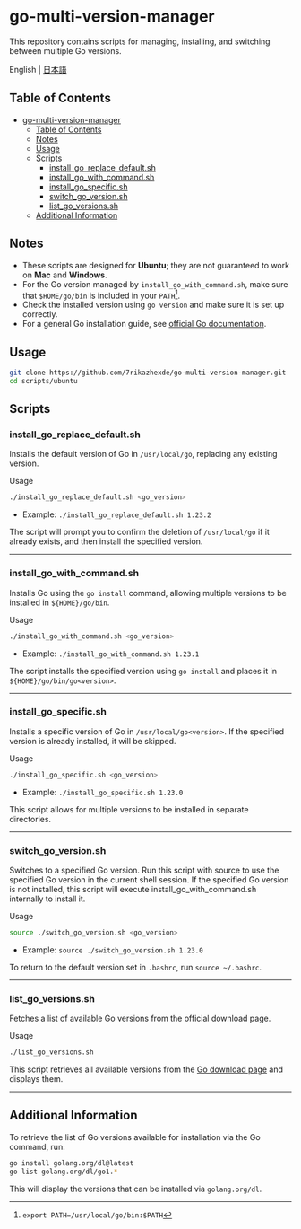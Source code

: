 # go-multi-version-manager

This repository contains scripts for managing, installing, and switching between multiple Go versions.

English | [日本語](README_ja.md)

## Table of Contents

- [go-multi-version-manager](#go-multi-version-manager)
  - [Table of Contents](#table-of-contents)
  - [Notes](#notes)
  - [Usage](#usage)
  - [Scripts](#scripts)
    - [install\_go\_replace\_default.sh](#install_go_replace_defaultsh)
    - [install\_go\_with\_command.sh](#install_go_with_commandsh)
    - [install\_go\_specific.sh](#install_go_specificsh)
    - [switch\_go\_version.sh](#switch_go_versionsh)
    - [list\_go\_versions.sh](#list_go_versionssh)
  - [Additional Information](#additional-information)

## Notes

- These scripts are designed for **Ubuntu**; they are not guaranteed to work on **Mac** and **Windows**.
- For the Go version managed by `install_go_with_command.sh`, make sure that `$HOME/go/bin` is included in your `PATH`[^1].
- Check the installed version using `go version` and make sure it is set up correctly.
- For a general Go installation guide, see [official Go documentation](https://go.dev/doc/install).

[^1]: `export PATH=/usr/local/go/bin:$PATH`

## Usage

```bash
git clone https://github.com/7rikazhexde/go-multi-version-manager.git
cd scripts/ubuntu
```

## Scripts

### install_go_replace_default.sh

Installs the default version of Go in `/usr/local/go`, replacing any existing version.

Usage

```bash
./install_go_replace_default.sh <go_version>
```

- Example: `./install_go_replace_default.sh 1.23.2`

The script will prompt you to confirm the deletion of `/usr/local/go` if it already exists, and then install the specified version.

---

### install_go_with_command.sh

Installs Go using the `go install` command, allowing multiple versions to be installed in `${HOME}/go/bin`.

Usage

```bash
./install_go_with_command.sh <go_version>
```

- Example: `./install_go_with_command.sh 1.23.1`

The script installs the specified version using `go install` and places it in `${HOME}/go/bin/go<version>`.

---

### install_go_specific.sh

Installs a specific version of Go in `/usr/local/go<version>`. If the specified version is already installed, it will be skipped.

Usage

```bash
./install_go_specific.sh <go_version>
```

- Example: `./install_go_specific.sh 1.23.0`

This script allows for multiple versions to be installed in separate directories.

---

### switch_go_version.sh

Switches to a specified Go version. Run this script with source to use the specified Go version in the current shell session. If the specified Go version is not installed, this script will execute install_go_with_command.sh internally to install it.

Usage

```bash
source ./switch_go_version.sh <go_version>
```

- Example: `source ./switch_go_version.sh 1.23.0`

To return to the default version set in `.bashrc`, run `source ~/.bashrc`.

---

### list_go_versions.sh

Fetches a list of available Go versions from the official download page.

Usage

```bash
./list_go_versions.sh
```

This script retrieves all available versions from the [Go download page](https://go.dev/dl/) and displays them.

---

## Additional Information

To retrieve the list of Go versions available for installation via the Go command, run:

```bash
go install golang.org/dl@latest
go list golang.org/dl/go1.*
```

This will display the versions that can be installed via `golang.org/dl`.
